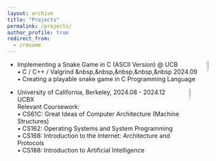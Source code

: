 ```yaml
---
layout: archive
title: "Projects"
permalink: /projects/
author_profile: true
redirect_from:
  - /resume
---
```


* 	Implementing a Snake Game in C (ASCII Version) @ UCB [<img src="https://raw.githubusercontent.com/reallinshengxiang/reallinshengxiang.github.io/refs/heads/master/images/xjtu.webp"  align = "right"  width="8%"/>](http://en.xjtu.edu.cn/about.html)        
  • C / C++ / Valgrind   &nbsp,&nbsp,&nbsp,&nbsp,&nbsp 2024.09  
  • Creating a playable snake game in C Programming Language

          
* University of California, Berkeley, 2024.08 - 2024.12   [<img src="https://raw.githubusercontent.com/reallinshengxiang/reallinshengxiang.github.io/refs/heads/master/images/ucb.webp"  align = "right" width="8%"/>](https://www.berkeley.edu/)  
  UCBX   
  Relevant Coursework:   
  • CS61C: Great Ideas of Computer Architecture (Machine Structures)    
  • CS162: Operating Systems and System Programming  
  • CS168: Introduction to the Internet: Architecture and Protocols    
  • CS188: Introduction to Artificial Intelligence
